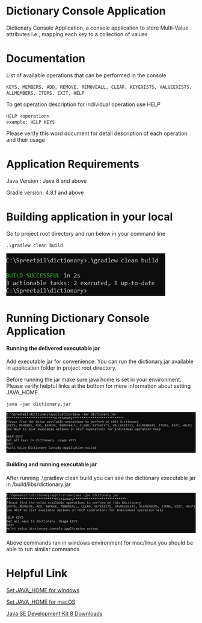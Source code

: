 # Dictionary Console Application

Dictionary Console Application, a console application to store Multi-Value attributes i.e., mapping each key to a collection of values

# Documentation
List of available operations that can be performed in the console

```
KEYS, MEMBERS, ADD, REMOVE, REMOVEALL, CLEAR, KEYEXISTS, VALUEEXISTS, ALLMEMBERS, ITEMS, EXIT, HELP
```
To get operation description for individual operation use HELP

```
HELP <operation>
example: HELP KEYS
```
Please verify this word document for detail description of each operation and their usage

# Application Requirements

Java Version : Java 8 and above

Gradle version: 4.8.1 and above

# Building application in your local
Go to project root directory and run below in your command line

```
.\gradlew clean build
```

![GradleCleanBuild](./documentation/images/GradleCleanBuild.JPG)

# Running Dictionary Console Application

#### Running the delivered executable jar
Add executable jar for convenience. You can run the dictionary.jar available in application folder in project root directory.

Before running the jar make sure java home is set in your environment. Please verify helpful links at the bottom for more information about setting JAVA_HOME.

```
java -jar dictionary.jar
```
![DictionaryExecutableJar](./documentation/images/DictionaryExecutableJar.JPG)


#### Building and running executable jar
After running .\gradlew clean build you can see the dictionary executable jar in <project root directory>/build/libs/dictionary.jar

![ExecutingDictionaryJar](./documentation/images/ExecutingDictionaryJar.JPG)

Above commands ran in windows environment for mac/linux you should be able to run similar commands

# Helpful Link

[Set JAVA_HOME for windows](https://confluence.atlassian.com/doc/setting-the-java_home-variable-in-windows-8895.html)

[Set JAVA_HOME for macOS](https://mkyong.com/java/how-to-set-java_home-environment-variable-on-mac-os-x/)

[Java SE Development Kit 8 Downloads](https://www.oracle.com/java/technologies/javase/javase-jdk8-downloads.html)
